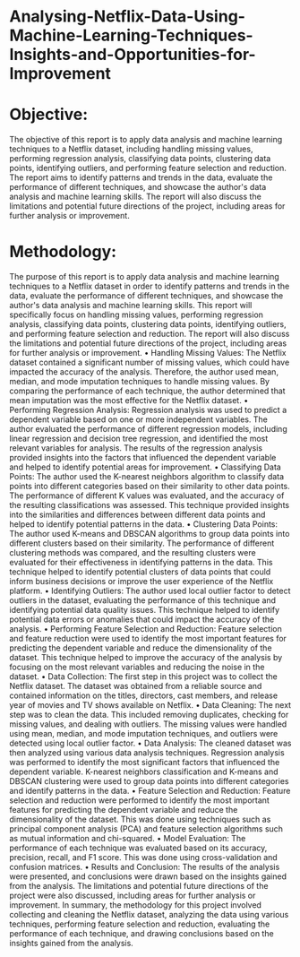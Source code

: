 # Analysing-Netflix-Data-Using-Machine-Learning-Techniques-Insights-and-Opportunities-for-Improvement
# Objective: 
The objective of this report is to apply data analysis and machine learning techniques to a Netflix dataset, including handling missing values, performing regression analysis, classifying data points, clustering data points, identifying outliers, and performing feature selection and reduction. The report aims to identify patterns and trends in the data, evaluate the performance of different techniques, and showcase the author's data analysis and machine learning skills. The report will also discuss the limitations and potential future directions of the project, including areas for further analysis or improvement.
# Methodology:
The purpose of this report is to apply data analysis and machine learning techniques to a Netflix dataset in order to identify patterns and trends in the data, evaluate the performance of different techniques, and showcase the author's data analysis and machine learning skills. This report will specifically focus on handling missing values, performing regression analysis, classifying data points, clustering data points, identifying outliers, and performing feature selection and reduction. The report will also discuss the limitations and potential future directions of the project, including areas for further analysis or improvement.
•	Handling Missing Values: The Netflix dataset contained a significant number of missing values, which could have impacted the accuracy of the analysis. Therefore, the author used mean, median, and mode imputation techniques to handle missing values. By comparing the performance of each technique, the author determined that mean imputation was the most effective for the Netflix dataset.
•	Performing Regression Analysis: Regression analysis was used to predict a dependent variable based on one or more independent variables. The author evaluated the performance of different regression models, including linear regression and decision tree regression, and identified the most relevant variables for analysis. The results of the regression analysis provided insights into the factors that influenced the dependent variable and helped to identify potential areas for improvement.
•	Classifying Data Points: The author used the K-nearest neighbors algorithm to classify data points into different categories based on their similarity to other data points. The performance of different K values was evaluated, and the accuracy of the resulting classifications was assessed. This technique provided insights into the similarities and differences between different data points and helped to identify potential patterns in the data.
•	Clustering Data Points: The author used K-means and DBSCAN algorithms to group data points into different clusters based on their similarity. The performance of different clustering methods was compared, and the resulting clusters were evaluated for their effectiveness in identifying patterns in the data. This technique helped to identify potential clusters of data points that could inform business decisions or improve the user experience of the Netflix platform.
•	Identifying Outliers: The author used local outlier factor to detect outliers in the dataset, evaluating the performance of this technique and identifying potential data quality issues. This technique helped to identify potential data errors or anomalies that could impact the accuracy of the analysis.
•	Performing Feature Selection and Reduction: Feature selection and feature reduction were used to identify the most important features for predicting the dependent variable and reduce the dimensionality of the dataset. This technique helped to improve the accuracy of the analysis by focusing on the most relevant variables and reducing the noise in the dataset.
•	Data Collection:
The first step in this project was to collect the Netflix dataset. The dataset was obtained from a reliable source and contained information on the titles, directors, cast members, and release year of movies and TV shows available on Netflix.
•	Data Cleaning:
The next step was to clean the data. This included removing duplicates, checking for missing values, and dealing with outliers. The missing values were handled using mean, median, and mode imputation techniques, and outliers were detected using local outlier factor.
•	Data Analysis:
The cleaned dataset was then analyzed using various data analysis techniques. Regression analysis was performed to identify the most significant factors that influenced the dependent variable. K-nearest neighbors classification and K-means and DBSCAN clustering were used to group data points into different categories and identify patterns in the data.
•	Feature Selection and Reduction:
Feature selection and reduction were performed to identify the most important features for predicting the dependent variable and reduce the dimensionality of the dataset. This was done using techniques such as principal component analysis (PCA) and feature selection algorithms such as mutual information and chi-squared.
•	Model Evaluation:
The performance of each technique was evaluated based on its accuracy, precision, recall, and F1 score. This was done using cross-validation and confusion matrices.
•	Results and Conclusion:
The results of the analysis were presented, and conclusions were drawn based on the insights gained from the analysis. The limitations and potential future directions of the project were also discussed, including areas for further analysis or improvement.
In summary, the methodology for this project involved collecting and cleaning the Netflix dataset, analyzing the data using various techniques, performing feature selection and reduction, evaluating the performance of each technique, and drawing conclusions based on the insights gained from the analysis.
